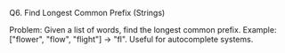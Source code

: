 Q6. Find Longest Common Prefix (Strings)

Problem: Given a list of words, find the longest common prefix.
Example: ["flower", "flow", "flight"] → "fl".
Useful for autocomplete systems.